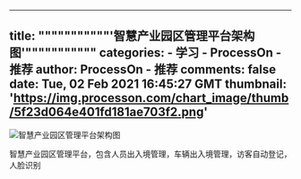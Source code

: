 
---
title: """""""""""'智慧产业园区管理平台架构图'"""""""""""
categories: 
    - 学习
    - ProcessOn - 推荐
author: ProcessOn - 推荐
comments: false
date: Tue, 02 Feb 2021 16:45:27 GMT
thumbnail: 'https://img.processon.com/chart_image/thumb/5f23d064e401fd181ae703f2.png'
---

<div>   
<img class="thumb" alt="智慧产业园区管理平台架构图" src="https://img.processon.com/chart_image/thumb/5f23d064e401fd181ae703f2.png" referrerpolicy="no-referrer">
<p>智慧产业园区管理平台，包含人员出入境管理，车辆出入境管理，访客自动登记，人脸识别</p>  
</div>
            